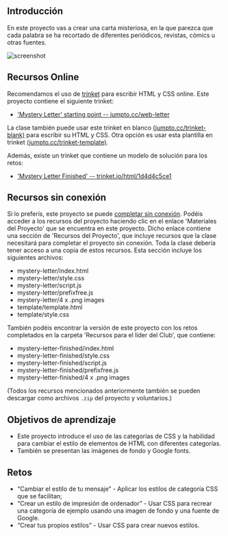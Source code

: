## Introducción

En este proyecto vas a crear una carta misteriosa, en la que parezca que cada palabra se ha recortado de diferentes periódicos, revistas, cómics u otras fuentes.

![screenshot](letter-final.png)

## Recursos Online

Recomendamos el uso de [trinket](https://trinket.io/) para escribir HTML y CSS online. Este proyecto contiene el siguiente trinket:

+ ['Mystery Letter' starting point  -- jumpto.cc/web-letter](http://jumpto.cc/web-letter)

La clase también puede usar este trinket en blanco [(jumpto.cc/trinket-blank)](http://jumpto.cc/trinket-blank) para escribir su HTML y CSS. Otra opción es usar esta plantilla en trinket [(jumpto.cc/trinket-template)](http://jumpto.cc/trinket-template).

Además, existe un trinket que contiene un modelo de solución para los retos:

+ ['Mystery Letter Finished' -- trinket.io/html/1d4d4c5ce1](https://trinket.io/html/1d4d4c5ce1)

## Recursos sin conexión
Si lo preferís, este proyecto se puede [completar sin conexión](https://www.codeclubprojects.org/en-GB/resources/webdev-working-offline/). Podéis acceder a los recursos del proyecto haciendo clic en el enlace 'Materiales del Proyecto' que se encuentra en este proyecto. Dicho enlace contiene una sección de 'Recursos del Proyecto', que incluye recursos que la clase necesitará para completar el proyecto sin conexión. Toda la clase debería tener acceso a una copia de estos recursos. Esta sección incluye los siguientes archivos:

+ mystery-letter/index.html
+ mystery-letter/style.css
+ mystery-letter/script.js
+ mystery-letter/prefixfree.js
+ mystery-letter/4 x .png images
+ template/template.html
+ template/style.css

También podéis encontrar la versión de este proyecto con los retos completados en la carpeta 'Recursos para el líder del Club', que contiene:

+ mystery-letter-finished/index.html
+ mystery-letter-finished/style.css
+ mystery-letter-finished/script.js
+ mystery-letter-finished/prefixfree.js
+ mystery-letter-finished/4 x .png images

(Todos los recursos mencionados anteriormente también se pueden descargar como archivos `.zip` del proyecto y voluntarios.)

## Objetivos de aprendizaje
+ Este proyecto introduce el uso de las categorías de CSS y la habilidad para cambiar el estilo de elementos de HTML con diferentes categorías.
+ También se presentan las imágenes de fondo y Google fonts. 

## Retos
+ “Cambiar el estilo de tu mensaje” - Aplicar los estilos de categoría CSS que se facilitan;
+ “Crear un estilo de impresión de ordenador” - Usar CSS para recrear una categoría de ejemplo usando una imagen de fondo y una fuente de Google. 
+ “Crear tus propios estilos” - Usar CSS para crear nuevos estilos.

